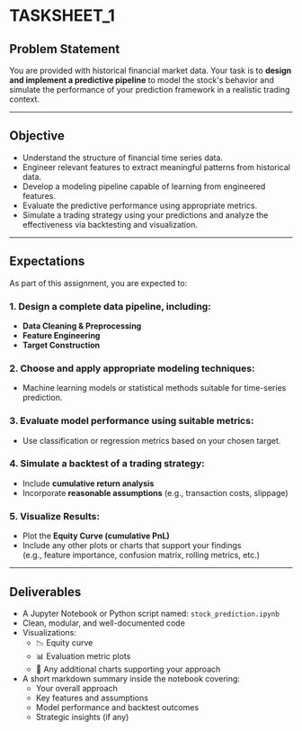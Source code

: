 
#  TASKSHEET_1

##  Problem Statement

You are provided with historical financial market data. Your task is to **design and implement a predictive pipeline** to model the stock's behavior and simulate the performance of your prediction framework in a realistic trading context.

---

##  Objective

- Understand the structure of financial time series data.
- Engineer relevant features to extract meaningful patterns from historical data.
- Develop a modeling pipeline capable of learning from engineered features.
- Evaluate the predictive performance using appropriate metrics.
- Simulate a trading strategy using your predictions and analyze the effectiveness via backtesting and visualization.

---

##  Expectations

As part of this assignment, you are expected to:

### 1. Design a complete data pipeline, including:
- **Data Cleaning & Preprocessing**  
- **Feature Engineering**  
- **Target Construction**

### 2. Choose and apply appropriate modeling techniques:
- Machine learning models or statistical methods suitable for time-series prediction.

### 3. Evaluate model performance using suitable metrics:
- Use classification or regression metrics based on your chosen target.

### 4. Simulate a backtest of a trading strategy:
- Include **cumulative return analysis**
- Incorporate **reasonable assumptions** (e.g., transaction costs, slippage)

### 5. Visualize Results:
- Plot the **Equity Curve (cumulative PnL)**
- Include any other plots or charts that support your findings  
  (e.g., feature importance, confusion matrix, rolling metrics, etc.)

---

##  Deliverables

- A Jupyter Notebook or Python script named: `stock_prediction.ipynb`
- Clean, modular, and well-documented code
- Visualizations:
  - 📉 Equity curve
  - 📊 Evaluation metric plots
  - 📌 Any additional charts supporting your approach
- A short markdown summary inside the notebook covering:
  - Your overall approach
  - Key features and assumptions
  - Model performance and backtest outcomes
  - Strategic insights (if any)
